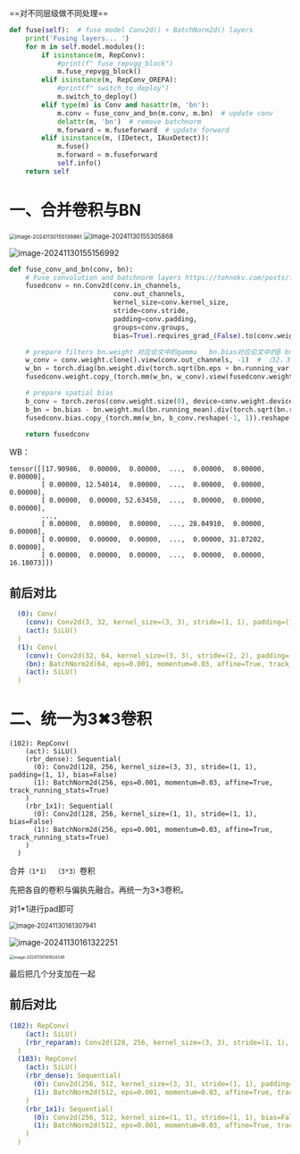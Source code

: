 ==对不同层级做不同处理==

```py
def fuse(self):  # fuse model Conv2d() + BatchNorm2d() layers
    print('Fusing layers... ')
    for m in self.model.modules():
        if isinstance(m, RepConv):
            #print(f" fuse_repvgg_block")
            m.fuse_repvgg_block()
        elif isinstance(m, RepConv_OREPA):
            #print(f" switch_to_deploy")
            m.switch_to_deploy()
        elif type(m) is Conv and hasattr(m, 'bn'):
            m.conv = fuse_conv_and_bn(m.conv, m.bn)  # update conv
            delattr(m, 'bn')  # remove batchnorm
            m.forward = m.fuseforward  # update forward
        elif isinstance(m, (IDetect, IAuxDetect)):
            m.fuse()
            m.forward = m.fuseforward
            self.info()
    return self
```

# 一、合并卷积与BN

<img src="C:/Users/HUAWEI/AppData/Roaming/Typora/typora-user-images/image-20241130155139861.png" alt="image-20241130155139861" style="zoom:67%;" />

<img src="C:/Users/HUAWEI/AppData/Roaming/Typora/typora-user-images/image-20241130155305868.png" alt="image-20241130155305868" style="zoom: 80%;" />

![image-20241130155156992](C:/Users/HUAWEI/AppData/Roaming/Typora/typora-user-images/image-20241130155156992.png)

```py
def fuse_conv_and_bn(conv, bn):
    # Fuse convolution and batchnorm layers https://tehnokv.com/posts/fusing-batchnorm-and-conv/
    fusedconv = nn.Conv2d(conv.in_channels,
                          conv.out_channels,
                          kernel_size=conv.kernel_size,
                          stride=conv.stride,
                          padding=conv.padding,
                          groups=conv.groups,
                          bias=True).requires_grad_(False).to(conv.weight.device)

    # prepare filters bn.weight 对应论文中的gamma   bn.bias对应论文中的β bn.running_mean则是对于当前batch size的数据所统计出来的平均值 bn.running_var是对于当前batch size的数据所统计出来的方差
    w_conv = conv.weight.clone().view(conv.out_channels, -1)  # （32，3，3，3）->（32，27）
    w_bn = torch.diag(bn.weight.div(torch.sqrt(bn.eps + bn.running_var)))  # bn/(sqrt(var+eps))  BatchNorm2d(32, eps=0.001, momentum=0.03, affine=True, track_running_stats=True)。var：（32，），eps=0.001
    fusedconv.weight.copy_(torch.mm(w_bn, w_conv).view(fusedconv.weight.shape))  # IMP：赋值给新的卷积核W

    # prepare spatial bias
    b_conv = torch.zeros(conv.weight.size(0), device=conv.weight.device) if conv.bias is None else conv.bias
    b_bn = bn.bias - bn.weight.mul(bn.running_mean).div(torch.sqrt(bn.running_var + bn.eps))
    fusedconv.bias.copy_(torch.mm(w_bn, b_conv.reshape(-1, 1)).reshape(-1) + b_bn)  # IMP：赋值给新的卷积核的偏置项B

    return fusedconv
```

WB：

```
tensor([[17.90986,  0.00000,  0.00000,  ...,  0.00000,  0.00000,  0.00000],
        [ 0.00000, 12.54014,  0.00000,  ...,  0.00000,  0.00000,  0.00000],
        [ 0.00000,  0.00000, 52.63450,  ...,  0.00000,  0.00000,  0.00000],
        ...,
        [ 0.00000,  0.00000,  0.00000,  ..., 28.04910,  0.00000,  0.00000],
        [ 0.00000,  0.00000,  0.00000,  ...,  0.00000, 31.87202,  0.00000],
        [ 0.00000,  0.00000,  0.00000,  ...,  0.00000,  0.00000, 16.18073]])
```

## 前后对比

```yaml
  (0): Conv(
    (conv): Conv2d(3, 32, kernel_size=(3, 3), stride=(1, 1), padding=(1, 1))
    (act): SiLU()
  )
  (1): Conv(
    (conv): Conv2d(32, 64, kernel_size=(3, 3), stride=(2, 2), padding=(1, 1), bias=False)
    (bn): BatchNorm2d(64, eps=0.001, momentum=0.03, affine=True, track_running_stats=True)
    (act): SiLU()
  )
```

# 二、统一为3✖3卷积



```
(102): RepConv(
    (act): SiLU()
    (rbr_dense): Sequential(
      (0): Conv2d(128, 256, kernel_size=(3, 3), stride=(1, 1), padding=(1, 1), bias=False)
      (1): BatchNorm2d(256, eps=0.001, momentum=0.03, affine=True, track_running_stats=True)
    )
    (rbr_1x1): Sequential(
      (0): Conv2d(128, 256, kernel_size=(1, 1), stride=(1, 1), bias=False)
      (1): BatchNorm2d(256, eps=0.001, momentum=0.03, affine=True, track_running_stats=True)
    )
  )
```

合并`（1*1） （3*3）`卷积

先把各自的卷积与偏执先融合。再统一为3*3卷积。

对1*1进行pad即可

<img src="C:/Users/HUAWEI/AppData/Roaming/Typora/typora-user-images/image-20241130161307941.png" alt="image-20241130161307941" style="zoom:80%;" />

![image-20241130161322251](C:/Users/HUAWEI/AppData/Roaming/Typora/typora-user-images/image-20241130161322251.png)

 

<img src="C:/Users/HUAWEI/AppData/Roaming/Typora/typora-user-images/image-20241130161824346.png" alt="image-20241130161824346" style="zoom: 50%;" />

最后把几个分支加在一起

## 前后对比

```yaml
(102): RepConv(
    (act): SiLU()
    (rbr_reparam): Conv2d(128, 256, kernel_size=(3, 3), stride=(1, 1), padding=(1, 1))
  )
  (103): RepConv(
    (act): SiLU()
    (rbr_dense): Sequential(
      (0): Conv2d(256, 512, kernel_size=(3, 3), stride=(1, 1), padding=(1, 1), bias=False)
      (1): BatchNorm2d(512, eps=0.001, momentum=0.03, affine=True, track_running_stats=True)
    )
    (rbr_1x1): Sequential(
      (0): Conv2d(256, 512, kernel_size=(1, 1), stride=(1, 1), bias=False)
      (1): BatchNorm2d(512, eps=0.001, momentum=0.03, affine=True, track_running_stats=True)
    )
  )
```

